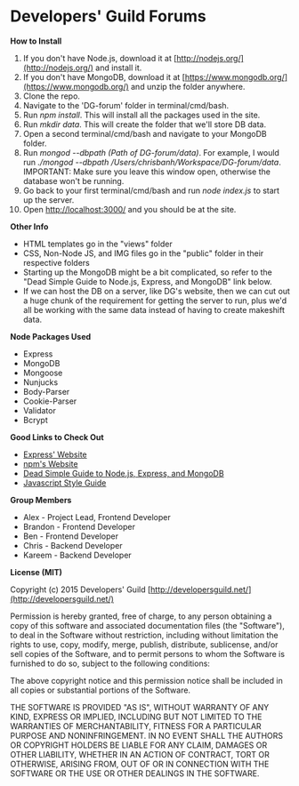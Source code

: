 # Developers' Guild Forums

**How to Install**

1. If you don't have Node.js, download it at [http://nodejs.org/](http://nodejs.org/) and install it.
2. If you don't have MongoDB, download it at [https://www.mongodb.org/](https://www.mongodb.org/) and unzip the folder anywhere.
3. Clone the repo.
4. Navigate to the 'DG-forum' folder in terminal/cmd/bash.
5. Run *npm install*. This will install all the packages used in the site.
6. Run *mkdir data*. This will create the folder that we'll store DB data.
7. Open a second terminal/cmd/bash and navigate to your MongoDB folder.
8. Run *mongod --dbpath (Path of DG-forum/data)*. For example, I would run *./mongod --dbpath /Users/chrisbanh/Workspace/DG-forum/data*. IMPORTANT: Make sure you leave this window open, otherwise the database won't be running.
9. Go back to your first terminal/cmd/bash and run *node index.js* to start up the server.
10. Open [http://localhost:3000/](http://localhost:3000/) and you should be at the site. 

**Other Info**
- HTML templates go in the "views" folder
- CSS, Non-Node JS, and IMG files go in the "public" folder in their respective folders
- Starting up the MongoDB might be a bit complicated, so refer to the "Dead Simple Guide to Node.js, Express, and MongoDB" link below.
- If we can host the DB on a server, like DG's website, then we can cut out a huge chunk of the requirement for getting the server to run, plus we'd all be working with the same data instead of having to create makeshift data.

**Node Packages Used**
- Express
- MongoDB
- Mongoose
- Nunjucks
- Body-Parser
- Cookie-Parser
- Validator
- Bcrypt

**Good Links to Check Out**
- [Express' Website](http://expressjs.com/)
- [npm's Website](https://www.npmjs.com/)
- [Dead Simple Guide to Node.js, Express, and MongoDB](http://cwbuecheler.com/web/tutorials/2013/node-express-mongo/)
- [Javascript Style Guide](https://github.com/airbnb/javascript)

**Group Members**
- Alex - Project Lead, Frontend Developer
- Brandon - Frontend Developer
- Ben - Frontend Developer
- Chris - Backend Developer
- Kareem - Backend Developer

**License (MIT)**

Copyright (c) 2015 Developers' Guild [http://developersguild.net/](http://developersguild.net/)

Permission is hereby granted, free of charge, to any person obtaining
a copy of this software and associated documentation files (the
"Software"), to deal in the Software without restriction, including
without limitation the rights to use, copy, modify, merge, publish,
distribute, sublicense, and/or sell copies of the Software, and to
permit persons to whom the Software is furnished to do so, subject to
the following conditions:

The above copyright notice and this permission notice shall be
included in all copies or substantial portions of the Software.

THE SOFTWARE IS PROVIDED "AS IS", WITHOUT WARRANTY OF ANY KIND,
EXPRESS OR IMPLIED, INCLUDING BUT NOT LIMITED TO THE WARRANTIES OF
MERCHANTABILITY, FITNESS FOR A PARTICULAR PURPOSE AND
NONINFRINGEMENT. IN NO EVENT SHALL THE AUTHORS OR COPYRIGHT HOLDERS BE
LIABLE FOR ANY CLAIM, DAMAGES OR OTHER LIABILITY, WHETHER IN AN ACTION
OF CONTRACT, TORT OR OTHERWISE, ARISING FROM, OUT OF OR IN CONNECTION
WITH THE SOFTWARE OR THE USE OR OTHER DEALINGS IN THE SOFTWARE.
